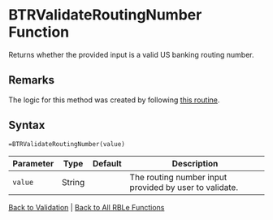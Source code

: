 # BTRValidateRoutingNumber Function

Returns whether the provided input is a valid US banking routing number.

## Remarks

The logic for this method was created by following [this routine](http://www.wikihow.com/Calculate-the-Check-Digit-of-a-Routing-Number-from-an-Illegible-Check).
## Syntax

```excel
=BTRValidateRoutingNumber(value)
```

Parameter | Type | Default | Description
---|---|---|---
`value` | String |  | The routing number input provided by user to validate.

[Back to Validation](RBLeValidation.md) | [Back to All RBLe Functions](RBLe.md#function-documentation)